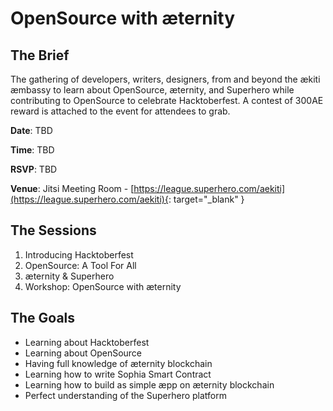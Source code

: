 # OpenSource with æternity

## The Brief
The gathering of developers, writers, designers, from and beyond the ækiti æmbassy to learn about OpenSource, æternity, and Superhero while contributing to OpenSource to celebrate Hacktoberfest. A contest of 300AE reward is attached to the event for attendees to grab.

**Date**: TBD

**Time**: TBD

**RSVP**: TBD

**Venue**: Jitsi Meeting Room - [https://league.superhero.com/aekiti](https://league.superhero.com/aekiti){: target="_blank" }

## The Sessions

1. Introducing Hacktoberfest
2. OpenSource: A Tool For All
3. æternity & Superhero
4. Workshop: OpenSource with æternity

## The Goals

- Learning about Hacktoberfest
- Learning about OpenSource
- Having full knowledge of æternity blockchain
- Learning how to write Sophia Smart Contract
- Learning how to build as simple æpp on æternity blockchain
- Perfect understanding of the Superhero platform